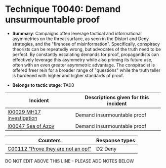 # Technique T0040: Demand unsurmountable proof

* **Summary**: Campaigns often leverage tactical and informational asymmetries on the threat surface, as seen in the Distort and Deny strategies, and the "firehose of misinformation". Specifically, conspiracy theorists can be repeatedly wrong, but advocates of the truth need to be perfect. By constantly escalating demands for proof, propagandists can effectively leverage this asymmetry while also priming its future use, often with an even greater asymmetric advantage. The conspiracist is offered freer rein for a broader range of "questions" while the truth teller is burdened with higher and higher standards of proof.

* **Belongs to tactic stage**: TA08


| Incident | Descriptions given for this incident |
| -------- | -------------------- |
| [I00029 MH17 investigation](../incidents/I00029.md) | Demand insurmountable proof |
| [I00047 Sea of Azov](../incidents/I00047.md) | Demand insurmountable proof |



| Counters | Response types |
| -------- | -------------- |
| [C00112 "Prove they are not an op!"](../counters/C00112.md) | D2 Deny |


DO NOT EDIT ABOVE THIS LINE - PLEASE ADD NOTES BELOW